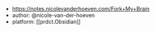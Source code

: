 
- https://notes.nicolevanderhoeven.com/Fork+My+Brain
- author: @nicole-van-der-hoeven
- platform: [[prdct.Obsidian]]